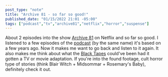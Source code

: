 ```yaml
---
post_type: "note" 
title: "Archive 81 - so far so good!"
published_date: "01/15/2022 21:01 -05:00"
tags: ["podcast","tv","archive81","netflix","horror","suspense"]
---
```


About 2 episodes into the show [Archive 81](https://www.netflix.com/title/80222802) on Netflix and so far so good. I listened to a few episodes of the [podcast](https://www.archive81.com/) (by the same name) it's based on a few years ago. Now it makes me want to go back and listen to it again. It also makes me think about what the [Black Tapes](https://theblacktapespodcast.com/) could've been had it gotten a TV or movie adaptation. If you're into the found footage, cult horror type of stories (think Blair Witch + Midsommar + Rosemary's Baby), definitely check it out. 